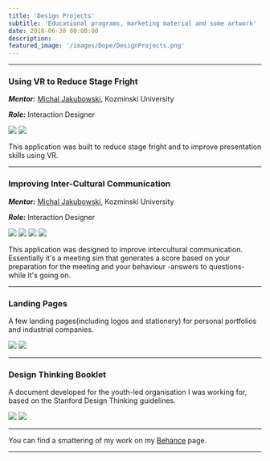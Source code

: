 ```yaml
---
title: 'Design Projects'
subtitle: 'Educational programs, marketing material and some artwork'
date: 2018-06-30 00:00:00
description:
featured_image: '/images/Dope/DesignProjects.png'
---
```

***
### Using VR to Reduce Stage Fright

***Mentor:*** [Michal Jakubowski](https://about.me/michaljakubowski), Kozminski University

***Role:*** Interaction Designer

<div class="gallery" data-columns="2">
	<img src="/images/VR.png">
	<img src="/images/VR-4.png">
</div>

This application was built to reduce stage fright and to improve presentation skills using VR.

***

### Improving Inter-Cultural Communication

***Mentor:*** [Michal Jakubowski](https://about.me/michaljakubowski), Kozminski University

***Role:*** Interaction Designer

<div class="gallery" data-columns="2">
	<img src="/images/Meeting_Screen.png">
	<img src="/images/Welcome_Screen.png">
	<img src="/images/Punctuality_Screen.png">
	<img src="/images/Info_Screen.png">
</div>

This application was designed to improve intercultural communication. Essentially it's a meeting sim that generates a score based on your preparation for the meeting and your behaviour -answers to questions- while it's going on.

***

### Landing Pages

A few landing pages(including logos and stationery) for personal portfolios and industrial companies.

<div class="gallery" data-columns="2">
	<img src="/images/technocrete.png">
	<img src="/images/abhinav.png">
</div>

***

### Design Thinking Booklet

A document developed for the youth-led organisation I was working for, based on the Stanford Design Thinking guidelines.

<div class="gallery" data-columns="2">
	<img src="/images/design1.jpg">
	<img src="/images/design2.jpg">
</div>

***

You can find a smattering of my work on my [Behance](https://www.behance.net/anupsathya) page.

***

